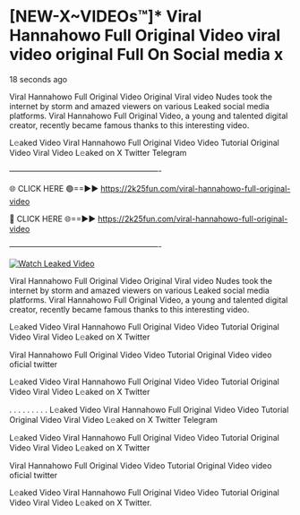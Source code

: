 # [NEW-X~VIDEOs™]* Viral Hannahowo Full Original Video viral video original Full On Social media x

18 seconds ago

Viral Hannahowo Full Original Video Original Viral video Nudes took the internet by storm and amazed viewers on various Leaked social media platforms. Viral Hannahowo Full Original Video, a young and talented digital creator, recently became famous thanks to this interesting video.

L𝚎aked Video Viral Hannahowo Full Original Video Video Tutorial Original Video Viral Video L𝚎aked on X Twitter Telegram

———————————————————-

🌐 CLICK HERE 🟢==►► https://2k25fun.com/viral-hannahowo-full-original-video

🔴 CLICK HERE 🌐==►► https://2k25fun.com/viral-hannahowo-full-original-video

———————————————————-

[![Watch Leaked Video](https://miro.medium.com/v2/resize:fit:828/format:webp/1*cilzJN44JGOrTw9NJCrNHA.gif "Watch Leaked Video")](https://2k25fun.com/viral-hannahowo-full-original-video)

Viral Hannahowo Full Original Video Original Viral video Nudes took the internet by storm and amazed viewers on various Leaked social media platforms. Viral Hannahowo Full Original Video, a young and talented digital creator, recently became famous thanks to this interesting video.

L𝚎aked Video Viral Hannahowo Full Original Video Video Tutorial Original Video Viral Video L𝚎aked on X Twitter

Viral Hannahowo Full Original Video Video Tutorial Original Video video oficial twitter

L𝚎aked Video Viral Hannahowo Full Original Video Video Tutorial Original Video Viral Video L𝚎aked on X Twitter

. . . . . . . . . L𝚎aked Video Viral Hannahowo Full Original Video Video Tutorial Original Video Viral Video L𝚎aked on X Twitter Telegram

L𝚎aked Video Viral Hannahowo Full Original Video Video Tutorial Original Video Viral Video L𝚎aked on X Twitter

Viral Hannahowo Full Original Video Video Tutorial Original Video video oficial twitter

L𝚎aked Video Viral Hannahowo Full Original Video Video Tutorial Original Video Viral Video L𝚎aked on X Twitter.
